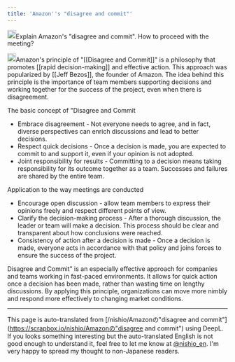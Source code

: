 ```yaml
---
title: 'Amazon''s "disagree and commit"'
---
```


<img src='https://scrapbox.io/api/pages/nishio-en/nishio/icon' alt='nishio.icon' height="19.5"/>Explain Amazon's "disagree and commit". How to proceed with the meeting?

<img src='https://scrapbox.io/api/pages/nishio-en/gpt/icon' alt='gpt.icon' height="19.5"/>Amazon's principle of "[[Disagree and Commit]]" is a philosophy that promotes [[rapid decision-making]] and effective action. This approach was popularized by [[Jeff Bezos]], the founder of Amazon. The idea behind this principle is the importance of team members supporting decisions and working together for the success of the project, even when there is disagreement.

The basic concept of "Disagree and Commit
- Embrace disagreement - Not everyone needs to agree, and in fact, diverse perspectives can enrich discussions and lead to better decisions.
- Respect quick decisions - Once a decision is made, you are expected to commit to and support it, even if your opinion is not adopted.
- Joint responsibility for results - Committing to a decision means taking responsibility for its outcome together as a team. Successes and failures are shared by the entire team.

Application to the way meetings are conducted
- Encourage open discussion - allow team members to express their opinions freely and respect different points of view.
- Clarify the decision-making process - After a thorough discussion, the leader or team will make a decision. This process should be clear and transparent about how conclusions were reached.
- Consistency of action after a decision is made - Once a decision is made, everyone acts in accordance with that policy and joins forces to ensure the success of the project.

Disagree and Commit" is an especially effective approach for companies and teams working in fast-paced environments. It allows for quick action once a decision has been made, rather than wasting time on lengthy discussions. By applying this principle, organizations can move more nimbly and respond more effectively to changing market conditions.

---
This page is auto-translated from [/nishio/Amazonの"disagree and commit"](https://scrapbox.io/nishio/Amazonの"disagree and commit") using DeepL. If you looks something interesting but the auto-translated English is not good enough to understand it, feel free to let me know at [@nishio_en](https://twitter.com/nishio_en). I'm very happy to spread my thought to non-Japanese readers.